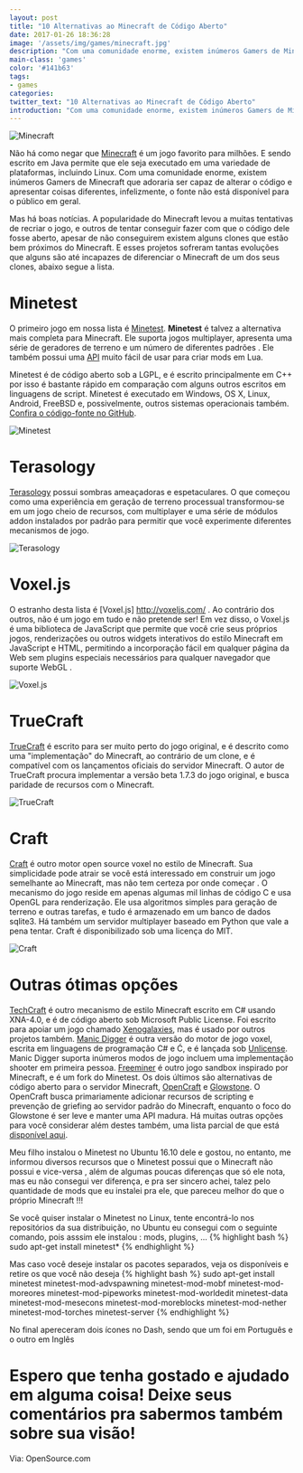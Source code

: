 ```yaml
---
layout: post
title: "10 Alternativas ao Minecraft de Código Aberto"
date: 2017-01-26 18:36:28
image: '/assets/img/games/minecraft.jpg'
description: "Com uma comunidade enorme, existem inúmeros Gamers de Minecraft que adoraria ser capaz de alterar o código e apresentar coisas diferentes."
main-class: 'games'
color: '#141b63'
tags:
- games
categories:
twitter_text: "10 Alternativas ao Minecraft de Código Aberto"
introduction: "Com uma comunidade enorme, existem inúmeros Gamers de Minecraft que adoraria ser capaz de alterar o código e apresentar coisas diferentes."
---
```


![Minecraft](/assets/img/games/minecraft.jpg)

Não há como negar que [Minecraft](https://minecraft.net) é um jogo favorito para milhões. E sendo escrito em Java permite que ele seja executado em uma variedade de plataformas, incluindo Linux. Com uma comunidade enorme, existem inúmeros Gamers de Minecraft que adoraria ser capaz de alterar o código e apresentar coisas diferentes, infelizmente, o fonte não está disponível para o público em geral.

Mas há boas notícias. A popularidade do Minecraft levou a muitas tentativas de recriar o jogo, e outros de tentar conseguir fazer com que o código dele fosse aberto, apesar de não conseguirem existem alguns clones que estão bem próximos do Minecraft. E esses projetos sofreram tantas evoluções que alguns são até incapazes de diferenciar o Minecraft de um dos seus clones, abaixo segue a lista.

# Minetest

O primeiro jogo em nossa lista é [Minetest](http://www.minetest.net/). __Minetest__ é talvez a alternativa mais completa para Minecraft. Ele suporta jogos multiplayer, apresenta uma série de geradores de terreno e um número de diferentes padrões . Ele também possui uma [API](http://dev.minetest.net/Intro) muito fácil de usar para criar mods em Lua.

Minetest é de código aberto sob a LGPL, e é escrito principalmente em C++ por isso é bastante rápido em comparação com alguns outros escritos em linguagens de script. Minetest é executado em Windows, OS X, Linux, Android, FreeBSD e, possivelmente, outros sistemas operacionais também. [Confira o código-fonte no GitHub](https://github.com/minetest).

![Minetest](/assets/img/games/minetest50.jpg)

# Terasology

[Terasology](http://terasology.org/) possui sombras ameaçadoras e espetaculares. O que começou como uma experiência em geração de terreno processual transformou-se em um jogo cheio de recursos, com multiplayer e uma série de módulos addon instalados por padrão para permitir que você experimente diferentes mecanismos de jogo.

![Terasology](/assets/img/games/terasology.jpg)

# Voxel.js

O estranho desta lista é [Voxel.js] http://voxeljs.com/ . Ao contrário dos outros, não é um jogo em tudo e não pretende ser! Em vez disso, o Voxel.js é uma biblioteca de JavaScript que permite que você crie seus próprios jogos, renderizações ou outros widgets interativos do estilo Minecraft em JavaScript e HTML, permitindo a incorporação fácil em qualquer página da Web sem plugins especiais necessários para qualquer navegador que suporte WebGL .

![Voxel.js](/assets/img/games/voxeljs.jpg)

# TrueCraft

[TrueCraft](https://github.com/SirCmpwn/TrueCraft) é escrito para ser muito perto do jogo original, e é descrito como uma "implementação" do Minecraft, ao contrário de um clone, e é compatível com os lançamentos oficiais do servidor Minecraft. O autor de TrueCraft procura implementar a versão beta 1.7.3 do jogo original, e busca paridade de recursos com o Minecraft.

![TrueCraft](/assets/img/games/truecraft.jpg)

# Craft

[Craft](https://github.com/fogleman/Craft) é outro motor open source voxel no estilo de Minecraft. Sua simplicidade pode atrair se você está interessado em construir um jogo semelhante ao Minecraft, mas não tem certeza por onde começar . O mecanismo do jogo reside em apenas algumas mil linhas de código C e usa OpenGL para renderização. Ele usa algoritmos simples para geração de terreno e outras tarefas, e tudo é armazenado em um banco de dados sqlite3. Há também um servidor multiplayer baseado em Python que vale a pena tentar. Craft é disponibilizado sob uma licença do MIT.

![Craft](/assets/img/games/craft.jpg)


# Outras ótimas opções


[TechCraft](https://techcraft.codeplex.com/) é outro mecanismo de estilo Minecraft escrito em C# usando XNA-4.0, e é de código aberto sob Microsoft Public License. Foi escrito para apoiar um jogo chamado [Xenogalaxies](http://www.xenogalaxies.com/index.html), mas é usado por outros projetos também.
[Manic Digger](http://manicdigger.github.io/) é outra versão do motor de jogo voxel, escrita em linguagens de programação C# e Ć, e é lançada sob [Unlicense](http://unlicense.org/). Manic Digger suporta inúmeros modos de jogo incluem uma implementação shooter em primeira pessoa.
[Freeminer](http://freeminer.org/) é outro jogo sandbox inspirado por Minecraft, e é um fork do Minetest.
Os dois últimos são alternativas de código aberto para o servidor Minecraft, [OpenCraft](http://opencraft.sourceforge.net/) e [Glowstone](https://www.glowstone.net/). O OpenCraft busca primariamente adicionar recursos de scripting e prevenção de griefing ao servidor padrão do Minecraft, enquanto o foco do Glowstone é ser leve e manter uma API madura. Há muitas outras opções para você considerar além destes também, uma lista parcial de que está [disponível aqui](http://minecraft.gamepedia.com/Custom_servers).
    
Meu filho instalou o Minetest no Ubuntu 16.10 dele e gostou, no entanto, me informou diversos recursos que o Minetest possui que o Minecraft não possui e vice-versa , além de algumas poucas diferenças que só ele nota, mas eu não consegui ver diferença, e pra ser sincero achei, talez pelo quantidade de mods que eu instalei pra ele, que pareceu melhor do que o próprio Minecraft !!!
    
Se você quiser instalar o Minetest no Linux, tente encontrá-lo nos repositórios da sua distribuição, no Ubuntu eu consegui com o seguinte comando, pois asssim ele instalou : mods, plugins, ...
{% highlight bash %}
sudo apt-get install minetest*
{% endhighlight %}

Mas caso você deseje instalar os pacotes separados, veja os disponíveis e retire os que você não deseja
{% highlight bash %}
sudo apt-get install minetest minetest-mod-advspawning minetest-mod-mobf minetest-mod-moreores minetest-mod-pipeworks minetest-mod-worldedit minetest-data minetest-mod-mesecons minetest-mod-moreblocks minetest-mod-nether minetest-mod-torches minetest-server
{% endhighlight %}

No final apereceram dois ícones no Dash, sendo que um foi em Português e o outro em Inglês

# Espero que tenha gostado e ajudado em alguma coisa! Deixe seus comentários pra sabermos também sobre sua visão!

Via: OpenSource.com
